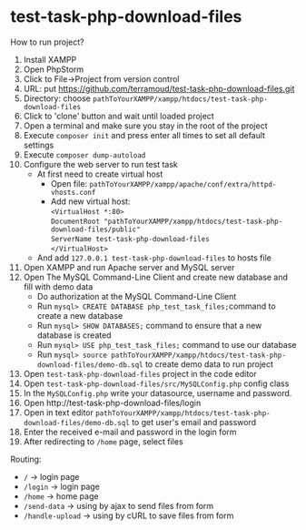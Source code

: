 # test-task-php-download-files

How to run project?

1) Install XAMPP
2) Open PhpStorm
3) Click to File->Project from version control
4) URL: put https://github.com/terramoud/test-task-php-download-files.git
5) Directory: choose `pathToYourXAMPP/xampp/htdocs/test-task-php-download-files`
6) Click to 'clone' button and wait until loaded project
7) Open a terminal and make sure you stay in the root of the project
8) Execute `composer init` and press enter all times to set all default settings
9) Execute `composer dump-autoload`
10) Configure the web server to run test task
    * At first need to create virtual host
        * Open file: `pathToYourXAMPP/xampp/apache/conf/extra/httpd-vhosts.conf`
        * Add new virtual host:   
      `<VirtualHost *:80>`  
      `DocumentRoot "pathToYourXAMPP/xampp/htdocs/test-task-php-download-files/public"`  
      `ServerName test-task-php-download-files`  
      `</VirtualHost>`
    * And add `127.0.0.1 test-task-php-download-files` to hosts file
11) Open XAMPP and run Apache server and MySQL server
12) Open The MySQL Command-Line Client and create new database and fill with demo data
    * Do authorization at the MySQL Command-Line Client
    * Run `mysql> CREATE DATABASE php_test_task_files;`command to create a new database
    * Run `mysql> SHOW DATABASES;` command to ensure that a new database is created
    * Run `mysql> USE php_test_task_files;` command to use our database
    * Run `mysql> source pathToYourXAMPP/xampp/htdocs/test-task-php-download-files/demo-db.sql` to create demo data to run project
13) Open `test-task-php-download-files` project in the code editor 
14) Open `test-task-php-download-files/src/MySQLConfig.php` config class 
15) In the `MySQLConfig.php` write your datasource, username and password.
16) Open http://test-task-php-download-files/login
17) Open in text editor `pathToYourXAMPP/xampp/htdocs/test-task-php-download-files/demo-db.sql` to get user's email and password
18) Enter the received e-mail and password in the login form
19) After redirecting to `/home` page, select files 

Routing:
* `/` -> login page
* `/login` -> login page
* `/home` -> home page
* `/send-data` -> using by ajax to send files from form
* `/handle-upload` -> using by cURL to save files from form

